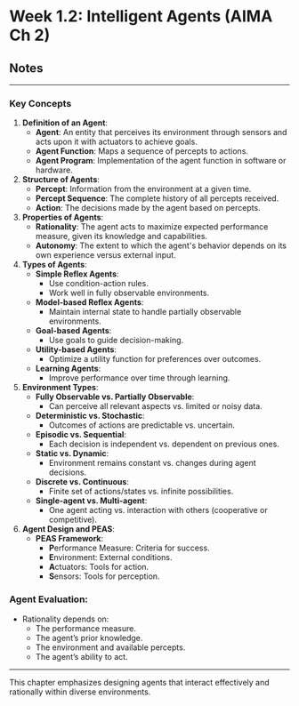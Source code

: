# Week 1.2: Intelligent Agents (AIMA Ch 2)
## Notes
---
### **Key Concepts**

1. **Definition of an Agent**:
    - **Agent**: An entity that perceives its environment through sensors and acts upon it with actuators to achieve goals.
    - **Agent Function**: Maps a sequence of percepts to actions.
    - **Agent Program**: Implementation of the agent function in software or hardware.
2. **Structure of Agents**:
    - **Percept**: Information from the environment at a given time.
    - **Percept Sequence**: The complete history of all percepts received.
    - **Action**: The decisions made by the agent based on percepts.
3. **Properties of Agents**:
    - **Rationality**: The agent acts to maximize expected performance measure, given its knowledge and capabilities.
    - **Autonomy**: The extent to which the agent's behavior depends on its own experience versus external input.
4. **Types of Agents**:
    - **Simple Reflex Agents**:
        - Use condition-action rules.
        - Work well in fully observable environments.
    - **Model-based Reflex Agents**:
        - Maintain internal state to handle partially observable environments.
    - **Goal-based Agents**:
        - Use goals to guide decision-making.
    - **Utility-based Agents**:
        - Optimize a utility function for preferences over outcomes.
    - **Learning Agents**:
        - Improve performance over time through learning.
5. **Environment Types**:
    - **Fully Observable vs. Partially Observable**:
        - Can perceive all relevant aspects vs. limited or noisy data.
    - **Deterministic vs. Stochastic**:
        - Outcomes of actions are predictable vs. uncertain.
    - **Episodic vs. Sequential**:
        - Each decision is independent vs. dependent on previous ones.
    - **Static vs. Dynamic**:
        - Environment remains constant vs. changes during agent decisions.
    - **Discrete vs. Continuous**:
        - Finite set of actions/states vs. infinite possibilities.
    - **Single-agent vs. Multi-agent**:
        - One agent acting vs. interaction with others (cooperative or competitive).
6. **Agent Design and PEAS**:
    - **PEAS Framework**:
        - **P**erformance Measure: Criteria for success.
        - **E**nvironment: External conditions.
        - **A**ctuators: Tools for action.
        - **S**ensors: Tools for perception.

### **Agent Evaluation**:

- Rationality depends on:
    - The performance measure.
    - The agent’s prior knowledge.
    - The environment and available percepts.
    - The agent’s ability to act.

---

This chapter emphasizes designing agents that interact effectively and rationally within diverse environments.
